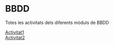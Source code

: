# BBDD
Totes les activitats dels diferents mòduls de BBDD

[Activitat1](https://github.com/saracaparros/BBDD/blob/master/M10-UF2/Activitat1/M10-UF2_Activitat1.md)  
[Activitat2](https://github.com/saracaparros/BBDD/blob/master/M10-UF2/Activitat2/M10-UF2_Activitat2.md)	

